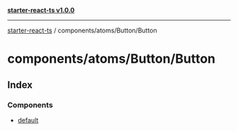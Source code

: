 [**starter-react-ts v1.0.0**](../../../../README.md)

***

[starter-react-ts](../../../../modules.md) / components/atoms/Button/Button

# components/atoms/Button/Button

## Index

### Components

- [default](functions/default.md)
